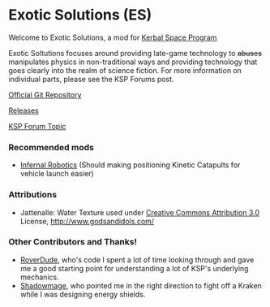 Exotic Solutions (ES)
===

Welcome to Exotic Solutions, a mod for [Kerbal Space Program](http://kerbalspaceprogram.com)

Exotic Soltutions focuses around providing late-game technology to ~~abuses~~ manipulates physics in non-traditional ways and providing technology that goes clearly into the realm of science fiction. For more information on individual parts, please see the KSP Forums post.

[Official Git Repository](https://github.com/Darinth/Exotic-Solutions)

[Releases](https://github.com/Darinth/Exotic-Solutions/releases)

[KSP Forum Topic](https://forum.kerbalspaceprogram.com/index.php?/topic/174551-wip142-exotic-solutions-040a/)

### Recommended mods
* [Infernal Robotics](http://forum.kerbalspaceprogram.com/threads/116064) (Should making positioning Kinetic Catapults for vehicle launch easier)

### Attributions
* Jattenalle: Water Texture used under [Creative Commons Attribution 3.0](https://creativecommons.org/licenses/by/3.0/legalcode) License, http://www.godsandidols.com/

### Other Contributors and Thanks!
* [RoverDude](https://forum.kerbalspaceprogram.com/index.php?/profile/105198-roverdude/), who's code I spent a lot of time looking through and gave me a good starting point for understanding a lot of KSP's underlying mechanics.
* [Shadowmage](https://forum.kerbalspaceprogram.com/index.php?/profile/138730-shadowmage/), who pointed me in the right direction to fight off a Kraken while I was designing energy shields.
